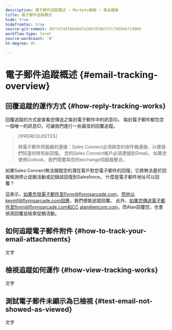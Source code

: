 ```yaml
---
description: 電子郵件追蹤概述 — Marketo檔案 — 產品檔案
title: 電子郵件追蹤概述
hide: true
hidefromtoc: true
source-git-commit: d8f7d7ddf804847e20bf978bf2fc74694b719009
workflow-type: tm+mt
source-wordcount: '0'
ht-degree: 0%

---
```


# 電子郵件追蹤概述 {#email-tracking-overview}

## 回覆追蹤的運作方式 {#how-reply-tracking-works}

回覆追蹤的方式是查看您傳送之每封電子郵件中的訊息ID。 每封電子郵件都包含一個唯一的訊息ID，可讓我們進行一些最佳的回覆追蹤。

>[!PREREQUISITES]
>
>與電子郵件伺服器的連接：Sales Connect必須與您的收件箱連接，以便我們知道何時有新回復。 您的Sales Connect帳戶必須連接到Gmail。 如果您使用Outlook，我們需要與您的exchange伺服器整合。

如果Sales Connect無法跟蹤您的潛在客戶對您電子郵件的回復，它將無法基於回複檢測停止促銷活動或記錄該回復到Salesforce。 什麼是電子郵件地址可以回覆？

這表示，如果您發電子郵件至flynn@flynnsarcade.com，而他以kevinf@flynnsarcade.com回應，我們便能追蹤回覆。 此外，如果您傳送電子郵件至flynn@flynnsarcade.com和CC alan@encom.com，而Alan回覆您，也會偵測回覆並結束促銷活動。

## 如何追蹤電子郵件附件 {#how-to-track-your-email-attachments}

文字

## 檢視追蹤如何運作 {#how-view-tracking-works}

文字

## 測試電子郵件未顯示為已檢視 {#test-email-not-showed-as-viewed}

文字
